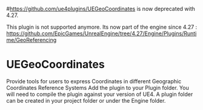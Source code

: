 #https://github.com/ue4plugins/UEGeoCoordinates is now deprecated with 4.27. 

This plugin is not supported anymore. Its now part of the engine since 4.27 : https://github.com/EpicGames/UnrealEngine/tree/4.27/Engine/Plugins/Runtime/GeoReferencing 

# UEGeoCoordinates
Provide tools for users to express Coordinates in different Geographic Coordinates Reference Systems
Add the plugin to your Plugin folder. You will need to compile the plugin against your version of UE4.
A plugin folder can be created in your project folder or under the Engine folder.
